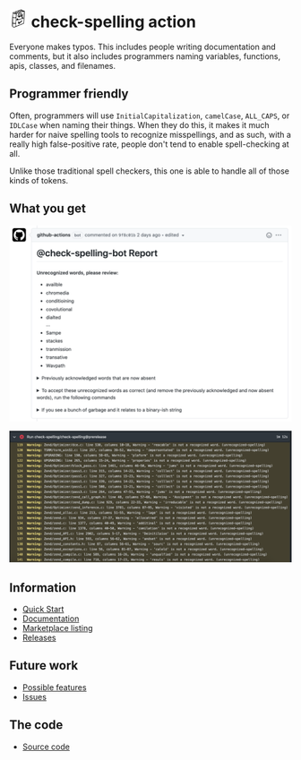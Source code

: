 # <img src="assets/logo.png" alt="check-spelling logo" width="32" height="32"> check-spelling action <!-- markdownlint-disable MD033 -->

Everyone makes typos. This includes people writing documentation and comments,
but it also includes programmers naming variables, functions, apis, classes,
and filenames.

## Programmer friendly

Often, programmers will use `InitialCapitalization`, `camelCase`,
`ALL_CAPS`, or `IDLCase` when naming their things. When they do this, it makes
it much harder for naive spelling tools to recognize misspellings, and as such,
with a really high false-positive rate, people don't tend to enable spell-checking
at all.

Unlike those traditional spell checkers, this one is able to handle all of those
kinds of tokens.

## What you get

![check-spelling-bot Report](assets/comment.png)

![check-spelling-bot log](assets/log.png)

## Information

* [Quick Start](https://github.com/check-spelling/spell-check-this/)
* [Documentation](https://github.com/check-spelling/check-spelling/wiki)
* [Marketplace listing](https://github.com/marketplace/actions/check-spelling)
* [Releases](https://github.com/check-spelling/check-spelling/releases)

## Future work

* [Possible features](https://github.com/check-spelling/check-spelling/wiki/Possible-features)
* [Issues](https://github.com/check-spelling/check-spelling/issues)

## The code

* [Source code](https://github.com/check-spelling/check-spelling/)

